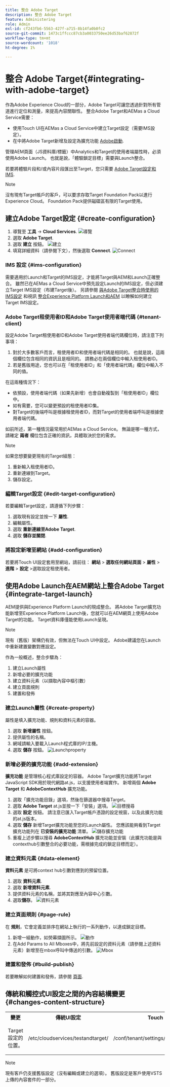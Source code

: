 ```yaml
---
title: 整合 Adobe Target
description: 整合 Adobe Target
feature: Administering
role: Admin
exl-id: cf243fb6-5563-427f-a715-8b14fa0b0fc2
source-git-commit: 1473c1ffccc87cb3a0033750ee26d53baf62872f
workflow-type: tm+mt
source-wordcount: '1018'
ht-degree: 1%

---
```


# 整合 Adobe Target{#integrating-with-adobe-target}

作為Adobe Experience Cloud的一部分，Adobe Target可讓您透過針對所有管道進行定位和測量，來提高內容關聯性。 整合Adobe Target和AEMas a Cloud Service需要：

* 使用Touch UI在AEMas a Cloud Service中建立Target設定（需要IMS設定）。
* 在中將Adobe Target新增及設定為擴充功能 [Adobe啟動](https://experienceleague.adobe.com/docs/experience-platform/tags/get-started/quick-start.html).

管理AEM頁面（JS資料庫/標籤）中Analytics和Target的使用者端屬性時，必須使用Adobe Launch。 也就是說，「體驗鎖定目標」需要與Launch整合。

若要將體驗片段和/或內容片段匯出至Target，您只需要 [Adobe Target設定和IMS](/help/sites-cloud/integrating/integration-adobe-target-ims.md).

>[!NOTE]
>
>沒有現有Target帳戶的客戶，可以要求存取Target Foundation Pack以進行Experience Cloud。 Foundation Pack提供磁碟區有限的Target使用。

## 建立Adobe Target設定 {#create-configuration}

1. 導覽至 **工具** → **Cloud Services**.
   ![導覽](assets/cloudservice1.png "導覽")
2. 選取 **Adobe Target**.
3. 選取 **建立** 按鈕。
   ![建立](assets/tenant1.png "建立")
4. 填寫詳細資料（請參閱下文），然後選取 **Connect**.
   ![Connect](assets/open_screen1.png "Connect")

### IMS 設定 {#ims-configuration}

需要適用於Launch和Target的IMS設定，才能將Target與AEM和Launch正確整合。 雖然已在AEMas a Cloud Service中預先設定Launch的IMS設定，但必須建立Target IMS設定（布建Target後）。 另請參閱 [與Adobe Target整合時使用的IMS設定](/help/sites-cloud/integrating/integration-adobe-target-ims.md) 和視訊 [整合Experience Platform Launch和AEM](https://experienceleague.adobe.com/docs/experience-manager-learn/sites/integrations/experience-platform-data-collection-tags/overview.html) 以瞭解如何建立Target IMS設定。

### Adobe Target租使用者ID和Adobe Target使用者端代碼 {#tenant-client}

設定Adobe Target租使用者ID和Adobe Target使用者端代碼欄位時，請注意下列事項：

1. 對於大多數客戶而言，租使用者ID和使用者端代碼是相同的。 也就是說，這兩個欄位包含相同的資訊且是相同的。 請務必在兩個欄位中輸入租使用者ID。
2. 若是舊版用途，您也可以在「租使用者ID」和「使用者端代碼」欄位中輸入不同的值。

在這兩種情況下：

* 依預設，使用者端代碼（如果先新增）也會自動複製到「租使用者ID」欄位中。
* 如有需要，您可以變更預設的租使用者ID集。
* 對Target的後端呼叫是根據租使用者ID，而對Target的使用者端呼叫是根據使用者端代碼。

如前所述，第一種情況最常用於AEMas a Cloud Service。 無論是哪一種方式，請確定 **兩者** 欄位包含正確的資訊，具體取決於您的需求。

>[!NOTE]
>
> 如果您想要變更現有的Target組態：
>
> 1. 重新輸入租使用者ID。
> 2. 重新連線到Target。
> 3. 儲存設定。

### 編輯Target設定 {#edit-target-configuration}

若要編輯Target設定，請遵循下列步驟：

1. 選取現有設定並按一下 **屬性**.
2. 編輯屬性。
3. 選取 **重新連線至Adobe Target**.
4. 選取 **儲存並關閉**.

### 將設定新增至網站 {#add-configuration}

若要將Touch UI設定套用至網站，請前往： **網站** > **選取任何網站頁面** > **屬性** > **進階** > **設定** >選取設定租使用者。

## 使用Adobe Launch在AEM網站上整合Adobe Target {#integrate-target-launch}

AEM提供與Experience Platform Launch的現成整合。 將Adobe Target擴充功能新增至Experience Platform Launch後，您就可以在AEM網頁上使用Adobe Target的功能。 Target資料庫僅能使用Launch呈現。

>[!NOTE]
>
>現有（舊版）架構仍有效，但無法在Touch UI中設定。 Adobe建議您在Launch中重新建置變數對應設定。

作為一般概述，整合步驟為：

1. 建立Launch屬性
2. 新增必要的擴充功能
3. 建立資料元素（以擷取內容中樞引數）
4. 建立頁面規則
5. 建置和發佈

### 建立Launch屬性 {#create-property}

屬性是填入擴充功能、規則和資料元素的容器。

1. 選取 **新增屬性** 按鈕。
2. 提供屬性的名稱。
3. 網域請輸入要載入Launch程式庫的IP/主機。
4. 選取 **儲存** 按鈕。
   ![Launchproperty](assets/properties_newproperty1.png "Launchproperty")

### 新增必要的擴充功能 {#add-extension}

**擴充功能** 是管理核心程式庫設定的容器。 Adobe Target擴充功能將Target JavaScript SDK用於現代網路at.js，以支援使用者端實作。 新增兩個 **Adobe Target** 和 **AdobeContextHub** 擴充功能。

1. 選取「擴充功能目錄」選項，然後在篩選器中搜尋Target。
2. 選取 **Adobe Target** at.js並按一下「安裝」選項。
   ![目標搜尋](assets/search_ext1.png "目標搜尋")
3. 選取 **設定** 按鈕。 請注意已匯入Target帳戶憑證的設定視窗，以及此擴充功能的at.js版本。
4. 選取 **儲存** 新增Target擴充功能至您的Launch屬性。 您應該能夠看到Target擴充功能列在 **已安裝的擴充功能** 清單。
   ![儲存擴充功能](assets/configure_extension1.png "儲存擴充功能")
5. 重複上述步驟以搜尋 **AdobeContextHub** 擴充功能並安裝（此擴充功能是與contexthub引數整合的必要功能，需根據完成的鎖定目標而定）。

### 建立資料元素 {#data-element}

**資料元素** 是可將context hub引數對應到的預留位置。

1. 選取 **資料元素**.
2. 選取 **新增資料元素**.
3. 提供資料元素的名稱，並將其對應至內容中心引數。
4. 選取&#x200B;**儲存**。
   ![資料元素](assets/data_elem1.png "資料元素")

### 建立頁面規則 {#page-rule}

在 **規則**，它會定義並排序在網站上執行的一系列動作，以達成鎖定目標。

1. 新增一組動作，如熒幕擷圖所示。
   ![動作](assets/rules1.png "動作")
2. 在Add Params to All Mboxes中，將先前設定的資料元素（請參閱上述資料元素）新增至在mbox呼叫中傳送的引數。
   ![Mbox](assets/map_data1.png "動作")

### 建置和發佈 {#build-publish}

若要瞭解如何建置和發佈，請參閱 [頁面](https://experienceleague.adobe.com/docs/experience-manager-learn/aem-target-tutorial/aem-target-implementation/using-launch-adobe-io.html).

## 傳統和觸控式UI設定之間的內容結構變更 {#changes-content-structure}

<table style="table-layout:auto">
  <tr>
    <th>變更</th>
    <th>傳統UI設定</th>
    <th>Touch UI設定</th>
    <th>結果</th>
  </tr>
  <tr>
    <td>Target設定的位置。</td>
    <td>/etc/cloudservices/testandtarget/</td>
    <td>/conf/tenant/settings/cloudconfigs/target/</td>
    <td> 之前，多個設定存在於/etc/cloudservices/testandtarget下，但現在單一設定存在於租使用者下。</td>
  </tr>
</table>

>[!NOTE]
>
>現有客戶仍支援舊版設定（沒有編輯或建立的選項）。 舊版設定是客戶使用VSTS上傳的內容套件的一部分。
